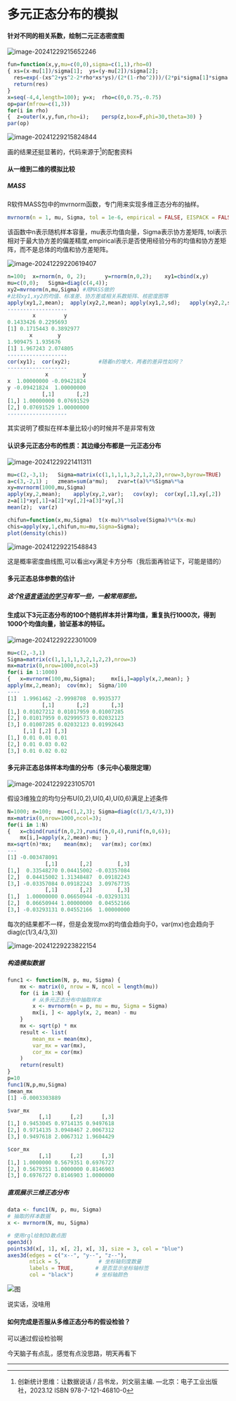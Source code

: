 # 多元正态分布的模拟

#### 针对不同的相关系数，绘制二元正态密度图

![image-20241229215652246](1.png)

``` R
fun=function(x,y,mu=c(0,0),sigma=c(1,1),rho=0)
{ xs=(x-mu[1])/sigma[1];  ys=(y-mu[2])/sigma[2];
  res=exp(-(xs^2+ys^2-2*rho*xs*ys)/(2*(1-rho^2)))/(2*pi*sigma[1]*sigma[2]*sqrt(1-rho^2))
  return(res)
}
x=seq(-4,4,length=100); y=x;  rho=c(0,0.75,-0.75)
op=par(mfrow=c(1,3))
for(i in rho)
{  z=outer(x,y,fun,rho=i);    persp(z,box=F,phi=30,theta=30) }
par(op)
```

![image-20241229215824844](2.png)

画的结果还挺显著的，代码来源于[^1]的配套资料

#### 从一维到二维的模拟比较

##### MASS

R软件MASS包中的mvrnorm函数，专门用来实现多维正态分布的抽样。

``` R
mvrnorm(n = 1, mu, Sigma, tol = 1e-6, empirical = FALSE, EISPACK = FALSE)
```



该函数中n表示随机样本容量，mu表示均值向量，Sigma表示协方差矩阵, tol表示相对于最大协方差的偏差精度,empirical表示是否使用经验分布的均值和协方差矩阵，而不是总体的均值和协方差矩阵。

![image-20241229220619407](3.png)

```R
n=100;  x=rnorm(n, 0, 2);      y=rnorm(n,0,2);    xy1=cbind(x,y)
mu=c(0,0);   Sigma=diag(c(4,4));      
xy2=mvrnorm(n,mu,Sigma) #用MASS做的
#比较xy1,xy2的均值、标准差、协方差或相关系数矩阵、核密度图等
apply(xy1,2,mean);  apply(xy2,2,mean); apply(xy1,2,sd);   apply(xy2,2,sd);  
-------------------
        x         y 
0.1433426 0.2295693 
[1] 0.1715443 0.3892977
       x        y 
1.909475 1.935676 
[1] 1.967243 2.074805
-------------------
cor(xy1);  cor(xy2);         #随着n的增大，两者的差异性如何？
-------------------
            x           y
x  1.00000000 -0.09421824
y -0.09421824  1.00000000
           [,1]       [,2]
[1,] 1.00000000 0.07691529
[2,] 0.07691529 1.00000000
-------------------
```

其实说明了模拟在样本量比较小的时候并不是非常有效

#### 认识多元正态分布的性质：其边缘分布都是一元正态分布

![image-20241229221411311](4.png)

``` R
mu=c(2,-3,1);   Sigma=matrix(c(1,1,1,1,3,2,1,2,2),nrow=3,byrow=TRUE)
a=c(3,-2,1) ;   zmean=sum(a*mu);   zvar=t(a)%*%Sigma%*%a
xy=mvrnorm(1000,mu,Sigma)
apply(xy,2,mean);    apply(xy,2,var);   cov(xy);  cor(xy[,1],xy[,2])
z=a[1]*xy[,1]+a[2]*xy[,2]+a[3]*xy[,3]
mean(z);  var(z)

chifun=function(x,mu,Sigma)  t(x-mu)%*%solve(Sigma)%*%(x-mu)
chis=apply(xy,1,chifun,mu=mu,Sigma=Sigma);  
plot(density(chis))
```

![image-20241229221548843](5.png)

这是概率密度曲线图,可以看出xy满足卡方分布（我后面再验证下，可能是错的）

#### 多元正态总体参数的估计

##### 这个[R语言语法的学习](../1/1.R语言语法的学习.md)有写一些，一般常用那些。

#### 生成以下3元正态分布的100个随机样本并计算均值，重复执行1000次，得到1000个均值向量，验证基本的特征。

![image-20241229222301009](6.png)

```R
mu=c(2,-3,1)
Sigma=matrix(c(1,1,1,1,3,2,1,2,2),nrow=3)
mx=matrix(0,nrow=1000,ncol=3)
for(i in 1:1000)
{   x=mvrnorm(100,mu,Sigma);     mx[i,]=apply(x,2,mean); }
apply(mx,2,mean);  cov(mx);  Sigma/100
----
[1]  1.9961462 -2.9998708  0.9935377
           [,1]       [,2]       [,3]
[1,] 0.01027212 0.01017959 0.01007285
[2,] 0.01017959 0.02999573 0.02032123
[3,] 0.01007285 0.02032123 0.01992643
     [,1] [,2] [,3]
[1,] 0.01 0.01 0.01
[2,] 0.01 0.03 0.02
[3,] 0.01 0.02 0.02
```

#### 多元非正态总体样本均值的分布（多元中心极限定理）

![image-20241229223105701](7.png)

假设3维独立的均匀分布U(0,2),U(0,4),U(0,6)满足上述条件

``` R
N=1000; n=100;  mu=c(1,2,3); Sigma=diag(c(1/3,4/3,3))
mx=matrix(0,nrow=1000,ncol=3);
for(i in 1:N)
{   x=cbind(runif(n,0,2),runif(n,0,4),runif(n,0,6));
    mx[i,]=apply(x,2,mean)-mu; }
mx=sqrt(n)*mx;    mean(mx);   var(mx); cor(mx)
---
[1] -0.003478091
            [,1]       [,2]        [,3]
[1,]  0.33548270 0.04415002 -0.03357084
[2,]  0.04415002 1.31348487  0.09182243
[3,] -0.03357084 0.09182243  3.09767735
            [,1]       [,2]        [,3]
[1,]  1.00000000 0.06650944 -0.03293131
[2,]  0.06650944 1.00000000  0.04552166
[3,] -0.03293131 0.04552166  1.00000000
```

每次的结果都不一样，但是会发现mx的均值会趋向于0，var(mx)也会趋向于diag(c(1/3,4/3,3))

![image-20241229223822154](8.png)

##### 构造模拟数据

```R
func1 <- function(N, p, mu, Sigma) {
    mx <- matrix(0, nrow = N, ncol = length(mu))
    for (i in 1:N) {
        # 从多元正态分布中抽取样本
        x <- mvrnorm(n = p, mu = mu, Sigma = Sigma)
        mx[i, ] <- apply(x, 2, mean) - mu
    }
    mx <- sqrt(p) * mx
    result <- list(
        mean_mx = mean(mx),
        var_mx = var(mx),
        cor_mx = cor(mx)
    )
    return(result)
}
p=10
func1(N,p,mu,Sigma)
$mean_mx
[1] -0.0003303889

$var_mx
          [,1]      [,2]      [,3]
[1,] 0.9453045 0.9714135 0.9497618
[2,] 0.9714135 3.0948467 2.0067312
[3,] 0.9497618 2.0067312 1.9604429

$cor_mx
          [,1]      [,2]      [,3]
[1,] 1.0000000 0.5679351 0.6976727
[2,] 0.5679351 1.0000000 0.8146903
[3,] 0.6976727 0.8146903 1.0000000
```

##### 直观展示三维正态分布

```  R
data <- func1(N, p, mu, Sigma)
# 抽取的样本数据
x <- mvrnorm(N, mu, Sigma)

# 使用rgl绘制3D散点图
open3d()
points3d(x[, 1], x[, 2], x[, 3], size = 3, col = "blue")
axes3d(edges = c("x--", "y--", "z--"), 
       ntick = 5,            # 坐标轴刻度数量
       labels = TRUE,       # 是否显示坐标轴标签
       col = "black")       # 坐标轴颜色
```



![图](D:\gitpackages\R_study\5\图.gif)

说实话，没啥用

#### 如何完成是否服从多维正态分布的假设检验？

可以通过假设检验啊

今天脑子有点乱，感觉有点没思路，明天再看下

----

[^1]:创新统计思维：让数据说话 / 吕书龙，刘文丽主编. —北京：电子工业出版社，2023.12 ISBN 978-7-121-46810-0
